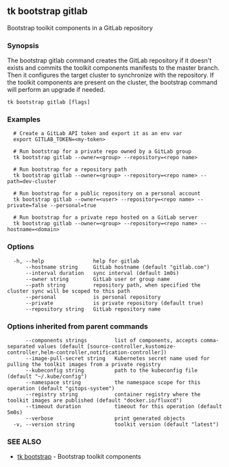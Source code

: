 ## tk bootstrap gitlab

Bootstrap toolkit components in a GitLab repository

### Synopsis

The bootstrap gitlab command creates the GitLab repository if it doesn't exists and
commits the toolkit components manifests to the master branch.
Then it configures the target cluster to synchronize with the repository.
If the toolkit components are present on the cluster,
the bootstrap command will perform an upgrade if needed.

```
tk bootstrap gitlab [flags]
```

### Examples

```
  # Create a GitLab API token and export it as an env var
  export GITLAB_TOKEN=<my-token>

  # Run bootstrap for a private repo owned by a GitLab group
  tk bootstrap gitlab --owner=<group> --repository=<repo name>

  # Run bootstrap for a repository path
  tk bootstrap gitlab --owner=<group> --repository=<repo name> --path=dev-cluster

  # Run bootstrap for a public repository on a personal account
  tk bootstrap gitlab --owner=<user> --repository=<repo name> --private=false --personal=true 

  # Run bootstrap for a private repo hosted on a GitLab server 
  tk bootstrap gitlab --owner=<group> --repository=<repo name> --hostname=<domain>

```

### Options

```
  -h, --help                help for gitlab
      --hostname string     GitLab hostname (default "gitlab.com")
      --interval duration   sync interval (default 1m0s)
      --owner string        GitLab user or group name
      --path string         repository path, when specified the cluster sync will be scoped to this path
      --personal            is personal repository
      --private             is private repository (default true)
      --repository string   GitLab repository name
```

### Options inherited from parent commands

```
      --components strings         list of components, accepts comma-separated values (default [source-controller,kustomize-controller,helm-controller,notification-controller])
      --image-pull-secret string   Kubernetes secret name used for pulling the toolkit images from a private registry
      --kubeconfig string          path to the kubeconfig file (default "~/.kube/config")
      --namespace string           the namespace scope for this operation (default "gitops-system")
      --registry string            container registry where the toolkit images are published (default "docker.io/fluxcd")
      --timeout duration           timeout for this operation (default 5m0s)
      --verbose                    print generated objects
  -v, --version string             toolkit version (default "latest")
```

### SEE ALSO

* [tk bootstrap](tk_bootstrap.md)	 - Bootstrap toolkit components

